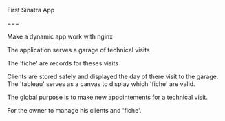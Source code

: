 First Sinatra App

===

Make a dynamic app work with nginx

The application serves a garage of technical visits

The 'fiche' are records for theses visits

Clients are stored safely and displayed the day of there visit to the garage.
The 'tableau' serves as a canvas to display which 'fiche' are valid.

The global purpose is to make new appointements for a technical visit.

For the owner to manage his clients and 'fiche'.
